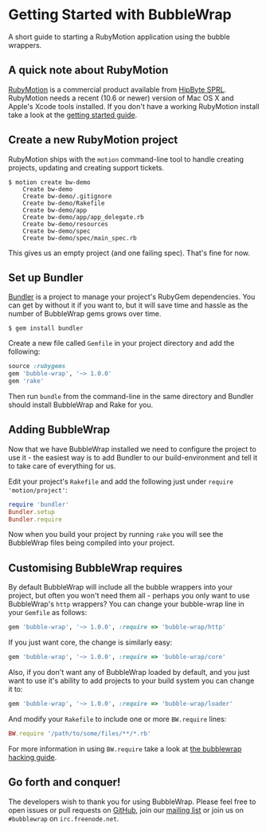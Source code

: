 # Getting Started with BubbleWrap

A short guide to starting a RubyMotion application using the bubble wrappers.

## A quick note about RubyMotion

[RubyMotion](http://www.rubymotion.com/) is a commercial product available from
[HipByte SPRL](http://www.hipbyte.com/). RubyMotion needs a recent (10.6 or newer)
version of Mac OS X and Apple's Xcode tools installed. If you don't have a working
RubyMotion install take a look at the [getting started guide](http://www.rubymotion.com/developer-center/guides/getting-started/).

## Create a new RubyMotion project

RubyMotion ships with the `motion` command-line tool to handle creating projects,
updating and creating support tickets.

```
$ motion create bw-demo
    Create bw-demo
    Create bw-demo/.gitignore
    Create bw-demo/Rakefile
    Create bw-demo/app
    Create bw-demo/app/app_delegate.rb
    Create bw-demo/resources
    Create bw-demo/spec
    Create bw-demo/spec/main_spec.rb
```

This gives us an empty project (and one failing spec).  That's fine for now.

## Set up Bundler

[Bundler](http://www.gembundler.com/) is a project to manage your project's
RubyGem dependencies. You can get by without it if you want to, but it will
save time and hassle as the number of BubbleWrap gems grows over time.

```
$ gem install bundler
```

Create a new file called `Gemfile` in your project directory and add the
following:

```ruby
source :rubygems
gem 'bubble-wrap', '~> 1.0.0'
gem 'rake'
```

Then run `bundle` from the command-line in the same directory and Bundler
should install BubbleWrap and Rake for you.


## Adding BubbleWrap

Now that we have BubbleWrap installed we need to configure the project to use
it - the easiest way is to add Bundler to our build-environment and tell it 
to take care of everything for us.

Edit your project's `Rakefile` and add the following just under `require 'motion/project'`:

```ruby
require 'bundler'
Bundler.setup
Bundler.require
```

Now when you build your project by running `rake` you will see the BubbleWrap files
being compiled into your project.

## Customising BubbleWrap requires

By default BubbleWrap will include all the bubble wrappers into your project, but often
you won't need them all - perhaps you only want to use BubbleWrap's `http` wrappers?
You can change your bubble-wrap line in your `Gemfile` as follows:

```ruby
gem 'bubble-wrap', '~> 1.0.0', :require => 'bubble-wrap/http'
```

If you just want core, the change is similarly easy:

```ruby
gem 'bubble-wrap', '~> 1.0.0', :require => 'bubble-wrap/core'
```

Also, if you don't want any of BubbleWrap loaded by default, and you just want to use
it's ability to add projects to your build system you can change it to:

```ruby
gem 'bubble-wrap', '~> 1.0.0', :require => 'bubble-wrap/loader'
```

And modify your `Rakefile` to include one or more `BW.require` lines:

```ruby
BW.require '/path/to/some/files/**/*.rb'
```

For more information in using `BW.require` take a look at
[the bubblewrap hacking guide](http://bubblewrap.io/hacking.html).

## Go forth and conquer!

The developers wish to thank you for using BubbleWrap.
Please feel free to open issues or pull requests on 
[GitHub](https://www.github.com/mattetti/BubbleWrap), join our
[mailing list](https://groups.google.com/forum/#!forum/bubblewrap)
or join us on `#bubblewrap` on `irc.freenode.net`.
